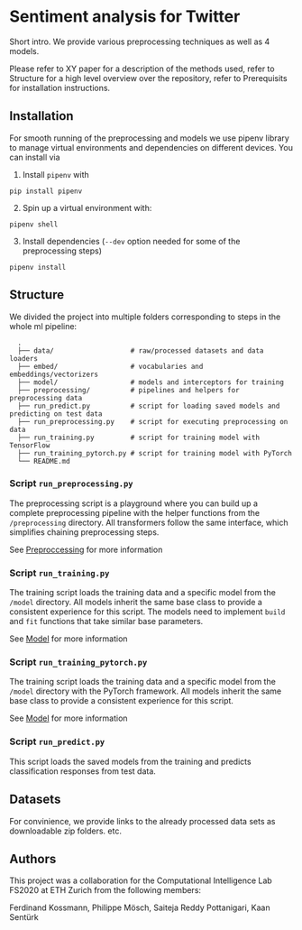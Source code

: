 # Sentiment analysis for Twitter
Short intro. We provide various preprocessing techniques as well as 4 models.

Please refer to XY paper for a description of the methods used, refer to Structure for a high level overview over the repository, refer to Prerequisits for installation instructions.

## Installation

For smooth running of the preprocessing and models we use pipenv library to manage virtual environments and dependencies on different devices. You can install via

1. Install `pipenv` with
```
pip install pipenv
```
2. Spin up a virtual environment with:
```
pipenv shell
```
3. Install dependencies (`--dev` option needed for some of the preprocessing steps)
```
pipenv install
```

## Structure

We divided the project into multiple folders corresponding to steps in the whole ml pipeline:

```
  .
  ├── data/                   # raw/processed datasets and data loaders
  ├── embed/                  # vocabularies and embeddings/vectorizers
  ├── model/                  # models and interceptors for training
  ├── preprocessing/          # pipelines and helpers for preprocessing data
  ├── run_predict.py          # script for loading saved models and predicting on test data
  ├── run_preprocessing.py    # script for executing preprocessing on data
  ├── run_training.py         # script for training model with TensorFlow
  ├── run_training_pytorch.py # script for training model with PyTorch
  └── README.md
```

### Script `run_preprocessing.py`

The preprocessing script is a playground where you can build up a complete preprocessing pipeline with the helper functions from the `/preprocessing` directory. All transformers follow the same interface, which simplifies chaining preprocessing steps.

See [Preproccessing](../preprocessing/README.md) for more information

### Script `run_training.py`

The training script loads the training data and a specific model from the `/model` directory. All models inherit the same base class to provide a consistent experience for this script. The models need to implement `build` and `fit` functions that take similar base parameters.

See [Model](../model/README.md) for more information

### Script `run_training_pytorch.py`

The training script loads the training data and a specific model from the `/model` directory with the PyTorch framework. All models inherit the same base class to provide a consistent experience for this script.

See [Model](../model/README.md) for more information

### Script `run_predict.py`

This script loads the saved models from the training and predicts classification responses from test data.

## Datasets
For convinience, we provide links to the already processed data sets as downloadable zip folders.
etc.

## Authors

This project was a collaboration for the Computational Intelligence Lab FS2020 at ETH Zurich from the following members:

Ferdinand Kossmann, Philippe Mösch, Saiteja Reddy Pottanigari, Kaan Sentürk
